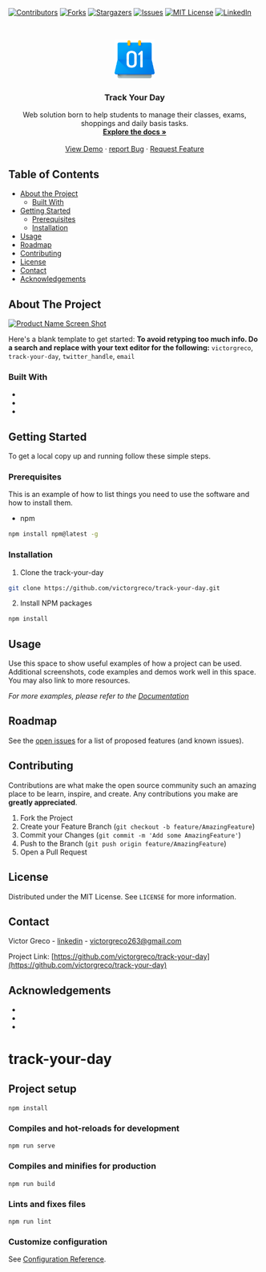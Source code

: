 <!--
*** Thanks for checking out this README Template. If you have a suggestion that would
*** make this better, please fork the track-your-day and create a pull request or simply open
*** an issue with the tag "enhancement".
*** Thanks again! Now go create something AMAZING! :D
***
***
***
*** To avoid retyping too much info. Do a search and replace for the following:
*** victorgreco, track-your-day, twitter_handle, email
-->





<!-- PROJECT SHIELDS -->
<!--
*** I'm using markdown "reference style" links for readability.
*** Reference links are enclosed in brackets [ ] instead of parentheses ( ).
*** See the bottom of this document for the declaration of the reference variables
*** for contributors-url, forks-url, etc. This is an optional, concise syntax you may use.
*** https://www.markdownguide.org/basic-syntax/#reference-style-links
-->
[![Contributors][contributors-shield]][contributors-url]
[![Forks][forks-shield]][forks-url]
[![Stargazers][stars-shield]][stars-url]
[![Issues][issues-shield]][issues-url]
[![MIT License][license-shield]][license-url]
[![LinkedIn][linkedin-shield]][linkedin-url]


<!-- PROJECT LOGO -->
<br />
<p align="center">
  <a href="https://github.com/victorgreco/track-your-day">
    <img src="src/assets/logo.svg" alt="Logo" width="80" height="80">
  </a>

  <h3 align="center">Track Your Day</h3>

  <p align="center">
    Web solution born to help students to manage their classes, exams, shoppings and daily basis tasks.
    <br />
    <a href="https://github.com/victorgreco/track-your-day"><strong>Explore the docs »</strong></a>
    <br />
    <br />
    <a href="https://github.com/victorgreco/track-your-day">View Demo</a>
    ·
    <a href="https://github.com/victorgreco/track-your-day/issues">report Bug</a>
    ·
    <a href="https://github.com/victorgreco/track-your-day/issues">Request Feature</a>
  </p>
</p>


<!-- TABLE OF CONTENTS -->
## Table of Contents

* [About the Project](#about-the-project)
  * [Built With](#built-with)
* [Getting Started](#getting-started)
  * [Prerequisites](#prerequisites)
  * [Installation](#installation)
* [Usage](#usage)
* [Roadmap](#roadmap)
* [Contributing](#contributing)
* [License](#license)
* [Contact](#contact)
* [Acknowledgements](#acknowledgements)



<!-- ABOUT THE PROJECT -->
## About The Project

[![Product Name Screen Shot][product-screenshot]](https://example.com)

Here's a blank template to get started:
**To avoid retyping too much info. Do a search and replace with your text editor for the following:**
`victorgreco`, `track-your-day`, `twitter_handle`, `email`


### Built With

* []()
* []()
* []()



<!-- GETTING STARTED -->
## Getting Started

To get a local copy up and running follow these simple steps.

### Prerequisites

This is an example of how to list things you need to use the software and how to install them.
* npm
```sh
npm install npm@latest -g
```

### Installation

1. Clone the track-your-day
```sh
git clone https://github.com/victorgreco/track-your-day.git
```
2. Install NPM packages
```sh
npm install
```



<!-- USAGE EXAMPLES -->
## Usage

Use this space to show useful examples of how a project can be used. Additional screenshots, code examples and demos work well in this space. You may also link to more resources.

_For more examples, please refer to the [Documentation](https://example.com)_



<!-- ROADMAP -->
## Roadmap

See the [open issues](https://github.com/victorgreco/track-your-day/issues) for a list of proposed features (and known issues).



<!-- CONTRIBUTING -->
## Contributing

Contributions are what make the open source community such an amazing place to be learn, inspire, and create. Any contributions you make are **greatly appreciated**.

1. Fork the Project
2. Create your Feature Branch (`git checkout -b feature/AmazingFeature`)
3. Commit your Changes (`git commit -m 'Add some AmazingFeature'`)
4. Push to the Branch (`git push origin feature/AmazingFeature`)
5. Open a Pull Request



<!-- LICENSE -->
## License

Distributed under the MIT License. See `LICENSE` for more information.



<!-- CONTACT -->
## Contact

Victor Greco - [linkedin](https://www.linkedin.com/in/victor-greco/) - victorgreco263@gmail.com

Project Link: [https://github.com/victorgreco/track-your-day](https://github.com/victorgreco/track-your-day)



<!-- ACKNOWLEDGEMENTS -->
## Acknowledgements

* []()
* []()
* []()



# track-your-day

## Project setup
```
npm install
```

### Compiles and hot-reloads for development
```
npm run serve
```

### Compiles and minifies for production
```
npm run build
```

### Lints and fixes files
```
npm run lint
```

### Customize configuration
See [Configuration Reference](https://cli.vuejs.org/config/).





<!-- MARKDOWN LINKS & IMAGES -->
<!-- https://www.markdownguide.org/basic-syntax/#reference-style-links -->
[contributors-shield]: https://img.shields.io/github/contributors/victorgreco/track-your-day.svg?style=flat-square
[contributors-url]: https://github.com/victorgreco/track-your-day/graphs/contributors
[forks-shield]: https://img.shields.io/github/forks/victorgreco/track-your-day.svg?style=flat-square
[forks-url]: https://github.com/victorgreco/track-your-day/network/members
[stars-shield]: https://img.shields.io/github/stars/victorgreco/track-your-day.svg?style=flat-square
[stars-url]: https://github.com/victorgreco/track-your-day/stargazers
[issues-shield]: https://img.shields.io/github/issues/victorgreco/track-your-day.svg?style=flat-square
[issues-url]: https://github.com/victorgreco/track-your-day/issues
[license-shield]: https://img.shields.io/github/license/victorgreco/track-your-day.svg?style=flat-square
[license-url]: https://github.com/victorgreco/track-your-day/blob/master/LICENSE.txt
[linkedin-shield]: https://img.shields.io/badge/-LinkedIn-black.svg?style=flat-square&logo=linkedin&colorB=555
[linkedin-url]: https://www.linkedin.com/in/victor-greco/
[product-screenshot]: images/screenshot.png
